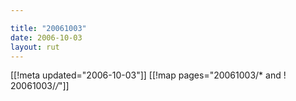 ```yaml
---

title: "20061003"
date: 2006-10-03
layout: rut
---
```


[[!meta updated="2006-10-03"]]
[[!map pages="20061003/* and ! 20061003/*/*"]]
